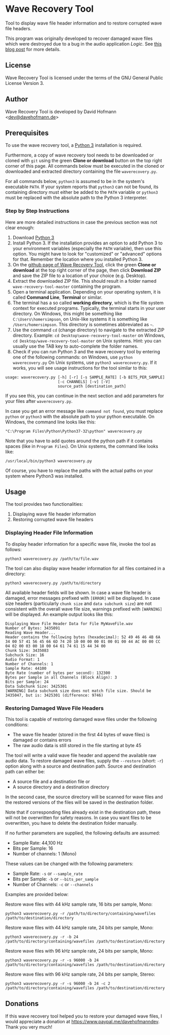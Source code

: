 # Wave Recovery Tool

Tool to display wave file header information and to restore corrupted wave file headers.

This program was originally developed to recover damaged wave files which were destroyed due to a bug in the audio application _Logic_. See [this blog post](http://www.davehofmann.de/when-logic-destroys-your-audio-files/) for more details.

## License

Wave Recovery Tool is licensed under the terms of the GNU General Public License Version 3.

## Author

Wave Recovery Tool is developed by David Hofmann &lt;dev@davehofmann.de&gt;

## Prerequisites

To use the wave recovery tool, a [Python 3](https://www.python.org/downloads/) installation is required.

Furthermore, a copy of wave recovery tool needs to be downloaded or cloned with `git` using the green **Clone or download** button on the top right corner of this page. All commands below must be executed in the cloned or downloaded and extracted directory containing the file `waverecovery.py`.

For all commands below, `python3` is assumed to be in the system's executable `PATH`. If your system reports that `python3` can not be found, its containing directory must either be added to the `PATH` variable or `python3` must be replaced with the absolute path to the Python 3 interpreter.

### Step by Step Instructions

Here are more detailed instructions in case the previous section was not clear enough:

1. Download [Python 3](https://www.python.org/downloads/)
2. Install Python 3. If the installation provides an option to add Python 3 to your environment variables (especially the `PATH` variable), then use this option. You might have to look for "customized" or "advanced" options for that. Remember the location where you installed Python 3.
3. On the [github page of Wave Recovery Tool](https://github.com/davehofmann/wave-recovery-tool), click the green **Clone or download** at the top right corner of the page, then click **Download ZIP** and save the ZIP file to a location of your choice (e.g. Desktop).
4. Extract the downloaded ZIP file. This should result in a folder named `wave-recovery-tool-master` containing the program.
5. Open a terminal application. Depending on your operating system, it is called **Command Line**, **Terminal** or similar.
6. The terminal has a so called **working directory**, which is the file system context for executed programs. Typically, the terminal starts in your user directory. On Windows, this might be something like `C:\Users\homersimpson`, on Unix-like systems it is something like `/Users/homersimpson`. This directory is sometimes abbreviated as `~`.
7. Use the command `cd` (change directory) to navigate to the extracted ZIP directory. Example: `cd Desktop\wave-recovery-tool-master` on Windows, `cd Desktop/wave-recovery-tool-master` on Unix systems. Hint: you can usually use the TAB key to auto-complete the folder names.
8. Check if you can run Python 3 and the wave recovery tool by entering one of the following commands: on Windows, use `python waverecovery.py` On Unix systems, use `python3 waverecovery.py`. If it works, you will see usage instructions for the tool similar to this:

```
usage: waverecovery.py [-h] [-r] [-s SAMPLE_RATE] [-b BITS_PER_SAMPLE]
                       [-c CHANNELS] [-v] [-V]
                       source_path [destination_path]
```

If you see this, you can continue in the next section and add parameters for your files after `waverecovery.py`.

In case you get an error message like `command not found`, you must replace `python` or `python3` with the absolute path to your python executable. On Windows, the command line looks like this:

```
"C:\Program Files\Python\Python37-32\python" waverecovery.py
```

Note that you have to add quotes around the python path if it contains spaces (like in `Program Files`). On Unix systems, the command like looks like:

```
/usr/local/bin/python3 waverecovery.py
```

Of course, you have to replace the paths with the actual paths on your system where Python3 was installed.

## Usage

The tool provides two functionalities:

1. Displaying wave file header information
2. Restoring corrupted wave file headers

### Displaying Header File Information

To display header information for a specific wave file, invoke the tool as follows:

```
python3 waverecovery.py /path/to/file.wav
```

The tool can also display wave header information for all files contained in a directory:

```
python3 waverecovery.py /path/to/directory
```

All available header fields will be shown. In case a wave file header is damaged, error messages prefixed with `[ERROR]` will be displayed. In case size headers (particularly `chunk size` and `data subchunk size`) are not consistent with the overall wave file size, warnings prefixed with `[WARNING]` will be displayed. An example output looks like this:

```
Displaying Wave File Header Data for File MyWaveFile.wav
Number of Bytes: 3435091
Reading Wave Header...
Header contains the following bytes (hexadecimal): 52 49 46 46 4B 6A 34 00 57 41 56 45 66 6D 74 20 10 00 00 00 01 00 01 00 44 AC 00 00 CC 04 02 00 03 00 18 00 64 61 74 61 15 44 34 00
Chunk Size: 3435083
Subchuck Size: 16
Audio Format: 1
Number of Channels: 1
Sample Rate: 44100
Byte Rate (number of bytes per second): 132300
Bytes per Sample in all Channels (Block Align): 3
Bits per Sample: 24
Data Subchunk Size: 3425301
[WARNING] Data subchunk size does not match file size. Should be 3435047, but is: 3425301 (difference: 9746)
```

### Restoring Damaged Wave File Headers

This tool is capable of restoring damaged wave files under the following conditions:

- The wave file header (stored in the first 44 bytes of wave files) is damaged or contains errors
- The raw audio data is still stored in the file starting at byte 45 

The tool will write a valid wave file header and append the available raw audio data.
To restore damaged wave files, supply the `--restore` (short: `-r`) option along with a source and destination path. Source and destination path can either be:

- A source file and a destination file or
- A source directory and a destination directory

In the second case, the source directory will be scanned for wave files and the restored versions of the files will be saved in the destination folder.

Note that if corresponding files already exist in the destination path, these will not be overwritten for safety reasons. In case you want files to be overwritten, you have to delete the destination folder manually.

If no further parameters are supplied, the following defaults are assumed:

- Sample Rate: 44,100 Hz
- Bits per Sample: 16
- Number of channels: 1 (Mono)

These values can be changed with the following parameters:

- Sample Rate: `-s` or `--sample_rate` 
- Bits per Sample: `-b` or `--bits_per_sample`
- Number of Channels: `-c` or `--channels`


Examples are provided below:

Restore wave files with 44 kHz sample rate, 16 bits per sample, Mono:

```
python3 waverecovery.py -r /path/to/directory/containing/wavefiles /path/to/destination/directory
```

Restore wave files with 44 kHz sample rate, 24 bits per sample, Mono:

```
python3 waverecovery.py -r -b 24 /path/to/directory/containing/wavefiles /path/to/destination/directory
```

Restore wave files with 96 kHz sample rate, 24 bits per sample, Mono:

```
python3 waverecovery.py -r -s 96000 -b 24 /path/to/directory/containing/wavefiles /path/to/destination/directory
```

Restore wave files with 96 kHz sample rate, 24 bits per sample, Stereo:

```
python3 waverecovery.py -r -s 96000 -b 24 -c 2 /path/to/directory/containing/wavefiles /path/to/destination/directory
```

## Donations

If this wave recovery tool helped you to restore your damaged wave files, I would appreciate a donation at <https://www.paypal.me/davehofmanndev>. Thank you very much! 